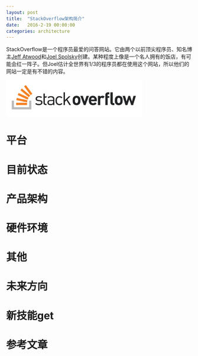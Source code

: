 ```yaml
---
layout: post
title:  "StackOverflow架构简介"
date:   2016-2-19 00:00:00
categories: architecture
---
```


StackOverflow是一个程序员最爱的问答网站。它由两个以前顶尖程序员、知名博主[Jeff Atwood](http://www.codinghorror.com/blog/)和[Joel Spolsky](http://www.joelonsoftware.com/)创建。某种程度上像是一个名人拥有的饭店，有可能会红一阵子。但Joel估计全世界有1/3的程序员都在使用这个网站，所以他们的网站一定是有不错的内容。  

![StackOverflow](/assets/images/posts/stackoverflow-logo.png)

<!--more-->

# 平台  



# 目前状态  



# 产品架构  



# 硬件环境



# 其他  



# 未来方向  



# 新技能get  



# 参考文章  


